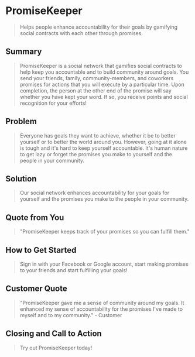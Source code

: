
<!-- 
> This material was originally posted [here](http://www.quora.com/What-is-Amazons-approach-to-product-development-and-product-management). It is reproduced here for posterities sake.

There is an approach called "working backwards" that is widely used at Amazon. They work backwards from the customer, rather than starting with an idea for a product and trying to bolt customers onto it. While working backwards can be applied to any specific product decision, using this approach is especially important when developing new products or features.

For new initiatives a product manager typically starts by writing an internal press release announcing the finished product. The target audience for the press release is the new/updated product's customers, which can be retail customers or internal users of a tool or technology. Internal press releases are centered around the customer problem, how current solutions (internal or external) fail, and how the new product will blow away existing solutions.

If the benefits listed don't sound very interesting or exciting to customers, then perhaps they're not (and shouldn't be built). Instead, the product manager should keep iterating on the press release until they've come up with benefits that actually sound like benefits. Iterating on a press release is a lot less expensive than iterating on the product itself (and quicker!).

If the press release is more than a page and a half, it is probably too long. Keep it simple. 3-4 sentences for most paragraphs. Cut out the fat. Don't make it into a spec. You can accompany the press release with a FAQ that answers all of the other business or execution questions so the press release can stay focused on what the customer gets. My rule of thumb is that if the press release is hard to write, then the product is probably going to suck. Keep working at it until the outline for each paragraph flows. 

Oh, and I also like to write press-releases in what I call "Oprah-speak" for mainstream consumer products. Imagine you're sitting on Oprah's couch and have just explained the product to her, and then you listen as she explains it to her audience. That's "Oprah-speak", not "Geek-speak".

Once the project moves into development, the press release can be used as a touchstone; a guiding light. The product team can ask themselves, "Are we building what is in the press release?" If they find they're spending time building things that aren't in the press release (overbuilding), they need to ask themselves why. This keeps product development focused on achieving the customer benefits and not building extraneous stuff that takes longer to build, takes resources to maintain, and doesn't provide real customer benefit (at least not enough to warrant inclusion in the press release).
 -->
 
# PromiseKeeper #
> Helps people enhance accountability for their goals by gamifying social contracts with each other through promises.

## Summary ##
  > PromiseKeeper is a social network that gamifies social contracts to help keep you accountable and to build community around goals. You send your friends, family, community-members, and coworkers promises for actions that you will execute by a particular time. Upon completion, the person at the other end of the promise will say whether you have kept your word. If so, you receive points and social recognition for your efforts!

## Problem ##
  > Everyone has goals they want to achieve, whether it be to better yourself or to better the world around you. However, going at it alone is tough and it's hard to keep yourself accountable. It's human nature to get lazy or forget the promises you make to yourself and the people in your community.

## Solution ##
  > Our social network enhances accountability for your goals for yourself and the promises you make to the people in your community. 

## Quote from You ##
  > "PromiseKeeper keeps track of your promises so you can fulfill them."

## How to Get Started ##
  > Sign in with your Facebook or Google account, start making promises to your friends and start fulfilling your goals!

## Customer Quote ##
  > "PromiseKeeper gave me a sense of community around my goals. It enhanced my sense of accountability for the promises I've made to myself and to my community." - Customer

## Closing and Call to Action ##
  > Try out PromiseKeeper today!